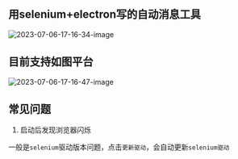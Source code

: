 ## 用selenium+electron写的自动消息工具
![2023-07-06-17-16-34-image](https://github.com/RadiumAg/auto-script/assets/48897151/25e8ffa7-075b-4ba4-82a1-4bc9d14b9772)
## 目前支持如图平台
![2023-07-06-17-16-47-image](https://github.com/RadiumAg/auto-script/assets/48897151/d3c5386e-d049-491d-92f0-90703a49e641)

## 常见问题

1. 启动后发现浏览器闪烁
  
  一般是`selenium`驱动版本问题，点击`更新驱动`，会自动更新`selenium驱动`
